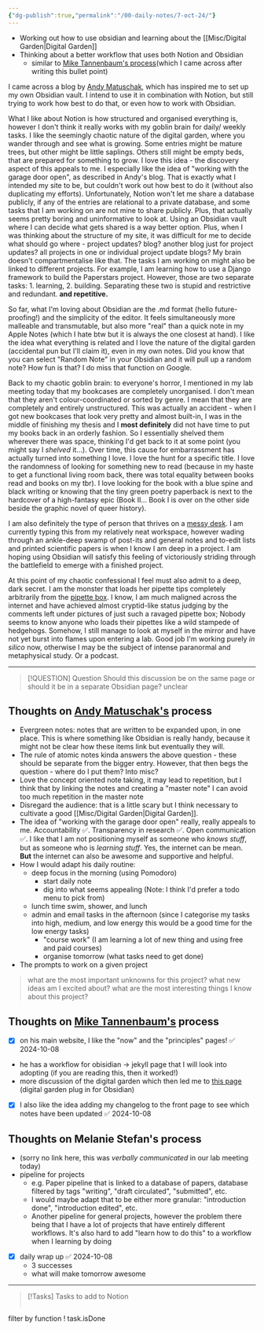 ```yaml
---
{"dg-publish":true,"permalink":"/00-daily-notes/7-oct-24/"}
---
```



- Working out how to use obsidian and learning about the [[Misc/Digital Garden\|Digital Garden]]
- Thinking about a better workflow that uses both Notion and Obsidian 
	- similar to [Mike Tannenbaum's process](https://refinedmind.co/digital-garden)(which I came across after writing this bullet point)

I came across a blog by [Andy Matuschak](https://notes.andymatuschak.org/About_these_notes), which has inspired me to set up my own Obsidian vault. I intend to use it in combination with Notion, but still trying to work how best to do that, or even how to work with Obsidian.

What I like about Notion is how structured and organised everything is, however I don't think it really works with my goblin brain for daily/ weekly tasks. I like the seemingly chaotic nature of the digital garden, where you wander through and see what is growing. Some entries might be mature trees, but other might be little saplings. Others still might be empty beds, that are prepared for something to grow. I love this idea - the discovery aspect of this appeals to me. I especially like the idea of "working with the garage door open", as described in Andy's blog. That is exactly what I intended my site to be, but couldn't work out how best to do it (without also duplicating my efforts). Unfortunately, Notion won't let me share a database publicly, if any of the entries are relational to a private database, and some tasks that I am working on are not mine to share publicly. Plus, that actually seems pretty boring and uninformative to look at. Using an Obsidian vault where I can decide what gets shared is a way better option. Plus, when I was thinking about the structure of my site, it was difficult for me to decide what should go where - project updates? blog? another blog just for project updates? all projects in one or individual project update blogs? My brain doesn't compartmentalise like that. The tasks I am working on might also be linked to different projects. For example, I am learning how to use a Django framework to build the Paperstars project. However, those are two separate tasks: 1. learning, 2. building. Separating these two is stupid and restrictive and redundant. **and repetitive.** 

So far, what I'm loving about Obsidian are the .md format (hello future-proofing!) and the simplicity of the editor. It feels simultaneously more malleable and transmutable, but also more "real" than a quick note in my Apple Notes (which I hate btw but it is always the one closest at hand). I like the idea what everything is related and I love the nature of the digital garden (accidental pun but I'll claim it), even in my own notes. Did you know that you can select "Random Note" in your Obsidian and it will pull up a random note? How fun is that? I do miss that function on Google.

Back to my chaotic goblin brain: to everyone's horror, I mentioned in my lab meeting today that my bookcases are completely unorganised. I don't mean that they aren't colour-coordinated or sorted by genre. I mean that they are completely and entirely unstructured. This was actually an accident - when I got new bookcases that look very pretty and almost built-in, I was in the middle of finishing my thesis and I **most definitely** did not have time to put my books back in an orderly fashion. So I essentially shelved them wherever there was space, thinking I'd get back to it at some point (you might say I *shelved* it...). Over time, this cause for embarrassment has actually turned into something I love. I love the hunt for a specific title. I love the randomness of looking for something new to read (because in my haste to get a functional living room back, there was total equality between books read and books on my tbr). I love looking for the book with a blue spine and black writing or knowing that the tiny green poetry paperback is next to the hardcover of a high-fantasy epic (Book II... Book I is over on the other side beside the graphic novel of queer history).

I am also definitely the type of person that thrives on a [messy desk](https://www.psychologicalscience.org/news/releases/tidy-desk-or-messy-desk-each-has-its-benefits.html). I am currently typing this from my relatively neat workspace, however wading through an ankle-deep swamp of post-its and general notes and to-edit lists and printed scientific papers is when I know I am deep in a project. I am hoping using Obsidian will satisfy this feeling of victoriously striding through the battlefield to emerge with a finished project.

At this point of my chaotic confessional I feel must also admit to a deep, dark secret. I am the monster that loads her pipette tips completely arbitrarily from the [pipette box](https://www.reddit.com/r/labrats/comments/15s56ke/chaotic_things_in_the_lab/). I know, I am much maligned across the internet and have achieved almost cryptid-like status judging by the comments left under pictures of just such a ravaged pipette box; Nobody seems to know anyone who loads their pipettes like a wild stampede of hedgehogs. Somehow, I still manage to look at myself in the mirror and have not yet burst into flames upon entering a lab. Good job I'm working purely *in silico* now, otherwise I may be the subject of intense paranormal and metaphysical study. Or a podcast.


___

> [!QUESTION] Question
> Should this discussion be on the same page or should it be in a separate Obsidian page? unclear

## Thoughts on [Andy Matuschak's](https://notes.andymatuschak.org/About_these_notes) process 
- Evergreen notes: notes that are written to be expanded upon, in one place. This is where something like Obsidian is really handy, because it might not be clear how these items link but eventually they will. 
- The rule of atomic notes kinda answers the above question - these should be separate from the bigger entry. However, that then begs the question - where do I put them? Into misc?
- Love the concept oriented note taking, it may lead to repetition, but I think that by linking the notes and creating a "master note" I can avoid too much repetition in the master note
- Disregard the audience: that is a little scary but I think necessary to cultivate a good [[Misc/Digital Garden\|Digital Garden]].
- The idea of "working with the garage door open" really, really appeals to me. Accountability ✅. Transparency in research ✅. Open communication ✅. I like that I am not positioning myself as someone who *knows stuff*, but as someone who is *learning stuff*. Yes, the internet can be mean. **But** the internet can also be awesome and supportive and helpful. 
- How I would adapt his daily routine: 
	- deep focus in the morning (using Pomodoro) 
		- start daily note
		- dig into what seems appealing (Note: I think I'd prefer a todo menu to pick from)
	- lunch time swim, shower, and lunch
	- admin and email tasks in the afternoon (since I categorise my tasks into high, medium, and low energy this would be a good time for the low energy tasks)
		- "course work" (I am learning a lot of new thing and using free and paid courses)
		- organise tomorrow (what tasks need to get done)
- The prompts to work on a given project
> what are the most important unknowns for this project?
> what new ideas am I excited about?
> what are the most interesting things I know about this project?

## Thoughts on [Mike Tannenbaum's](https://refinedmind.co/digital-garden) process
- [x] on his main website, I like the "now" and the "principles" pages! ✅ 2024-10-08
- he has a workflow for obisidian -> jekyll page that I will look into adopting (if you are reading this, then it worked!) 
- more discussion of the digital garden which then led me to [this page](https://dg-docs.ole.dev/advanced/adding-custom-components/) (digital garden plug in for Obsidian)  
- [x] I also like the idea adding my changelog to the front page to see which notes have been updated ✅ 2024-10-08
## Thoughts on Melanie Stefan's process 
- (sorry no link here, this was *verbally communicated* in our lab meeting today)
- pipeline for projects
	- e.g. Paper pipeline that is linked to a database of papers, database filtered by tags "writing", "draft circulated", "submitted", etc.
	- I would maybe adapt that to be either more granular: "introduction done", "introduction edited", etc.
	- Another pipeline for general projects, however the problem there being that I have a lot of projects that have entirely different workflows. It's also hard to add "learn how to do this" to a workflow when I learning by doing
- [x] daily wrap up ✅ 2024-10-08
	- 3 successes
	- what will make tomorrow awesome


___



> [!Tasks] Tasks to add to Notion
> ```tasks
filter by function ! task.isDone

